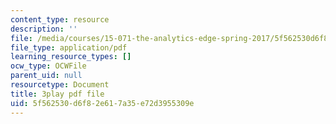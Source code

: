 ```yaml
---
content_type: resource
description: ''
file: /media/courses/15-071-the-analytics-edge-spring-2017/5f562530d6f82e617a35e72d3955309e_JcKvI821H0c.pdf
file_type: application/pdf
learning_resource_types: []
ocw_type: OCWFile
parent_uid: null
resourcetype: Document
title: 3play pdf file
uid: 5f562530-d6f8-2e61-7a35-e72d3955309e
---
```

